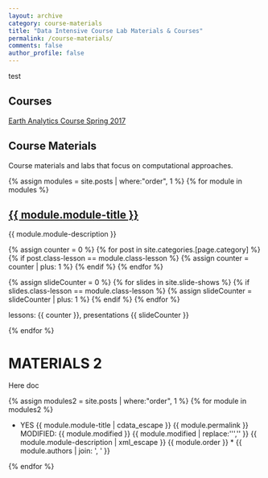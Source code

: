 ```yaml
---
layout: archive
category: course-materials
title: "Data Intensive Course Lab Materials & Courses"
permalink: /course-materials/
comments: false
author_profile: false
---
```


test

## Courses

[Earth Analytics Course Spring 2017](/course-materials/earth-analytics/)



## Course Materials
Course materials and labs that focus on computational approaches.

{% assign modules = site.posts | where:"order", 1 %}
{% for module in modules %}

<div class="list__item">
  <article class="archive__item" >
  <h2 class="archive__item-title">
  <a href="{{ site.url }}{{ module.permalink }}">{{ module.module-title }}</a></h2>

  <p class='archive__item-excerpt'>{{ module.module-description }}</p>

  {% assign counter = 0 %}
  {% for post in site.categories.[page.category] %}
      {% if post.class-lesson == module.class-lesson %}
        {% assign counter = counter | plus: 1 %}
      {% endif %}
  {% endfor %}

 {% assign slideCounter = 0 %}
  {% for slides in site.slide-shows %}
    {% if slides.class-lesson == module.class-lesson %}
      {% assign slideCounter = slideCounter | plus: 1 %}
    {% endif %}
  {% endfor %}
  <p class="page__meta">lessons: {{ counter }}, presentations {{ slideCounter }}</p>
  </article>
</div>

{% endfor %}




# MATERIALS 2
Here doc

{% assign modules2 = site.posts | where:"order", 1 %}
{% for module in modules2 %}
* YES   {{ module.module-title | cdata_escape }}
        {{ module.permalink }}
        MODIFIED: {{ module.modified }} {{ module.modified | replace:''','' }}
        {{ module.module-description | xml_escape }}
        {{ module.order }}
        * {{ module.authors | join: ', ' }}


{% endfor %}
